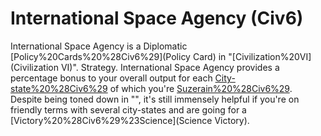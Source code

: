 # International Space Agency (Civ6)

International Space Agency is a Diplomatic [Policy%20Cards%20%28Civ6%29](Policy Card) in "[Civilization%20VI](Civilization VI)".
Strategy.
International Space Agency provides a percentage bonus to your overall output for each [City-state%20%28Civ6%29](city-state) of which you're [Suzerain%20%28Civ6%29](Suzerain). Despite being toned down in "", it's still immensely helpful if you're on friendly terms with several city-states and are going for a [Victory%20%28Civ6%29%23Science](Science Victory).